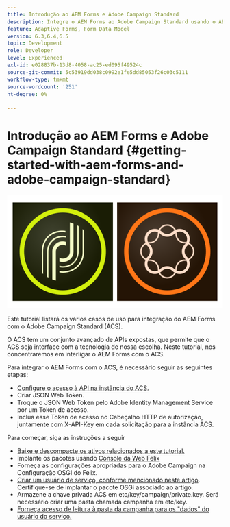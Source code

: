 ```yaml
---
title: Introdução ao AEM Forms e Adobe Campaign Standard
description: Integre o AEM Forms ao Adobe Campaign Standard usando o AEM Forms Form Data Model para buscar informações de perfil de campanha ACS etc.
feature: Adaptive Forms, Form Data Model
version: 6.3,6.4,6.5
topic: Development
role: Developer
level: Experienced
exl-id: e028837b-13d8-4058-ac25-ed095f49524c
source-git-commit: 5c53919dd038c0992e1fe5dd85053f26c03c5111
workflow-type: tm+mt
source-wordcount: '251'
ht-degree: 0%

---
```


# Introdução ao AEM Forms e Adobe Campaign Standard {#getting-started-with-aem-forms-and-adobe-campaign-standard}

![formsandcampaign](assets/helpx-cards-forms.png)

Este tutorial listará os vários casos de uso para integração do AEM Forms com o Adobe Campaign Standard (ACS).

O ACS tem um conjunto avançado de APIs expostas, que permite que o ACS seja interface com a tecnologia de nossa escolha. Neste tutorial, nos concentraremos em interligar o AEM Forms com o ACS.

Para integrar o AEM Forms com o ACS, é necessário seguir as seguintes etapas:

* [Configure o acesso à API na instância do ACS.](https://experienceleague.adobe.com/docs/campaign-standard/using/working-with-apis/get-started-apis.html?lang=en)
* Criar JSON Web Token.
* Troque o JSON Web Token pelo Adobe Identity Management Service por um Token de acesso.
* Inclua esse Token de acesso no Cabeçalho HTTP de autorização, juntamente com X-API-Key em cada solicitação para a instância ACS.

Para começar, siga as instruções a seguir

* [Baixe e descompacte os ativos relacionados a este tutorial.](assets/aem-forms-and-acs-bundles.zip)
* Implante os pacotes usando [Console da Web Felix](http://localhost:4502/system/console/bundles)
* Forneça as configurações apropriadas para o Adobe Campaign na Configuração OSGI do Felix.
* [Criar um usuário de serviço, conforme mencionado neste artigo](/help/forms/adaptive-forms/service-user-tutorial-develop.md). Certifique-se de implantar o pacote OSGi associado ao artigo.
* Armazene a chave privada ACS em etc/key/campaign/private.key. Será necessário criar uma pasta chamada campanha em etc/key.
* [Forneça acesso de leitura à pasta da campanha para os &quot;dados&quot; do usuário do serviço.](http://localhost:4502/useradmin)
